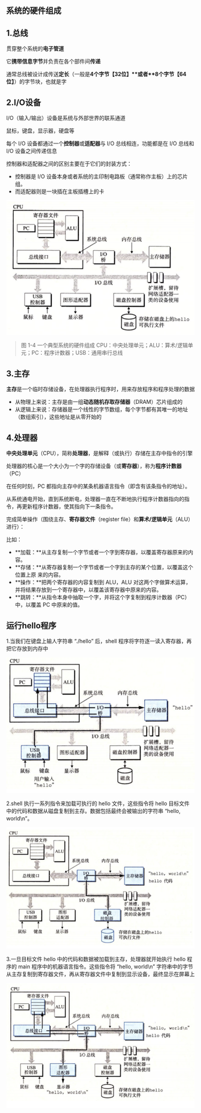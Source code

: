 ## 系统的硬件组成

## 1.总线

贯穿整个系统的**电子管道**

它**携带信息字节**并负责在各个部件间**传递**

通常总线被设计成传送**定长**（一般是**4个字节【32位】\**或者\**8个字节【64位】**）的字节块，也就是字

## 2.I/O设备

I/O（输入/输出）设备是系统与外部世界的联系通道

鼠标，键盘，显示器，硬盘等

每个 I/O 设备都通过一个**控制器**或**适配器**与 I/O 总线相连，功能都是在 I/O 总线和 I/O 设备之间传递信息

控制器和适配器之间的区别主要在于它们的封装方式：

- 控制器是 I/O 设备本身或者系统的主印制电路板（通常称作主板）上的芯片组。
- 而适配器则是一块插在主板插槽上的卡

![image-20230116114043119](image/image-20230116114043119.png)

> 图 1-4 一个典型系统的硬件组成 CPU：中央处理单元；ALU：算术/逻辑单元；PC：程序计数器；USB：通用串行总线

## 3.主存

**主存**是一个临时存储设备，在处理器执行程序时，用来存放程序和程序处理的数据

- 从物理上来说：主存是由一组**动态随机存取存储器**（DRAM）芯片组成的
- 从逻辑上来说：存储器是一个线性的字节数组，每个字节都有其唯一的地址（数组索引），这些地址是从零开始的

## 4.处理器

**中央处理单元**（CPU），简称**处理器**，是解释（或执行）存储在主存中指令的引擎

处理器的核心是一个大小为一个字的存储设备（或**寄存器**），称为**程序计数器**（PC）

在任何时刻，PC 都指向主存中的某条机器语言指令（即含有该条指令的地址）。

从系统通电开始，直到系统断电，处理器一直在不断地执行程序计数器指向的指令，再更新程序计数器，使其指向下一条指令。

完成简单操作（围绕主存、**寄存器文件**（register file）和**算术/逻辑单元**（ALU）进行）：

比如：

- **加载：**从主存复制一个字节或者一个字到寄存器，以覆盖寄存器原来的内容。
- **存储：**从寄存器复制一个字节或者一个字到主存的某个位置，以覆盖这个位置上原 来的内容。
- **操作：**把两个寄存器的内容复制到 ALU，ALU 对这两个字做算术运算，并将结果存放到一个寄存器中，以覆盖该寄存器中原来的内容。
- **跳转：**从指令本身中抽取一个字，并将这个字复制到程序计数器（PC）中，以覆盖 PC 中原来的值。

## 运行hello程序

1.当我们在键盘上输人字符串 “./hello” 后，shell 程序将字符逐一读入寄存器，再把它存放到内存中

![image-20230116114107290](image/image-20230116114107290.png)

2.shell 执行一系列指令来加载可执行的 hello 文件，这些指令将 hello 目标文件中的代码和数据从磁盘复制到主存。数据包括最终会被输出的字符串 “hello, world\n”。

![image-20230116114126939](image/image-20230116114126939.png)

3.一旦目标文件 hello 中的代码和数据被加载到主存，处理器就开始执行 hello 程序的 main 程序中的机器语言指令。这些指令将 “hello, world\n” 字符串中的字节从主存复制到寄存器文件，再从寄存器文件中复制到显示设备，最终显示在屏幕上

![image-20230116114142002](image/image-20230116114142002.png)